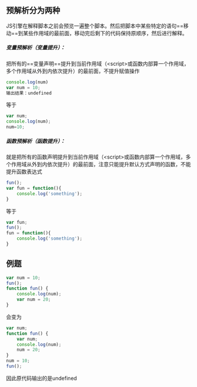 ## 预解析分为两种

JS引擎在解释脚本之前会预览一遍整个脚本。然后把脚本中某些特定的语句==移动==到某些作用域的最前面，移动完后剩下的代码保持原顺序，然后进行解释。

##### 变量预解析（变量提升）：

把所有的==变量声明==提升到当前作用域（<script\>或函数内部算一个作用域，多个作用域从外到内依次提升）的最前面，不提升赋值操作

```javascript
console.log(num)
var num = 10;
输出结果：undefined
```

等于

```javascript
var num;
console.log(num);
num=10;
```

##### 函数预解析（函数提升）：

就是把所有的函数声明提升到当前作用域（<script\>或函数内部算一个作用域，多个作用域从外到内依次提升）的最前面，注意只能提升默认方式声明的函数，不能提升函数表达式

```js
fun();
var fun = function(){
	console.log('something');
}
```

等于

```js
var fun;
fun();
fun = function(){
    console.log('something');
}
```

## 例题

```js
var num = 10;
fun();
function fun() {
    console.log(num);
    var num = 20;
}
```

会变为

```js
var num;
function fun() {
    var num;
    console.log(num);
    num = 20;
}
num = 10;
fun();
```

因此原代码输出的是undefined